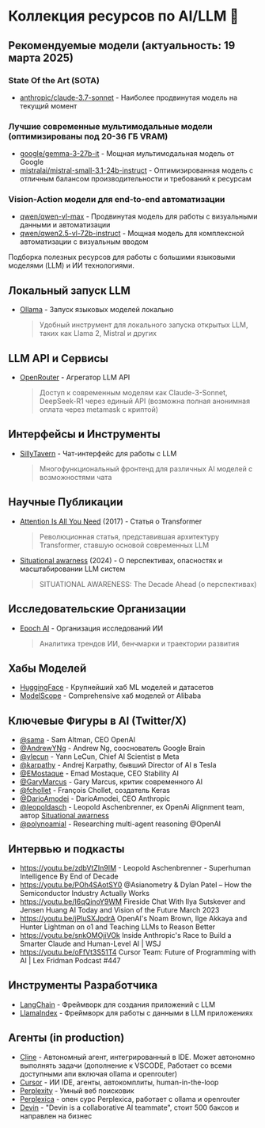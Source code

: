 # Коллекция ресурсов по AI/LLM 🤖

## Рекомендуемые модели (актуальность: 19 марта 2025)

### State Of the Art (SOTA)
- [anthropic/claude-3.7-sonnet](https://www.anthropic.com/claude) - Наиболее продвинутая модель на текущий момент

### Лучшие современные мультимодальные модели (оптимизированы под 20-36 ГБ VRAM)
- [google/gemma-3-27b-it](https://huggingface.co/google/gemma-3-27b-it) - Мощная мультимодальная модель от Google
- [mistralai/mistral-small-3.1-24b-instruct](https://huggingface.co/mistralai/mistral-small-3.1-24b-instruct) - Оптимизированная модель с отличным балансом производительности и требований к ресурсам

### Vision-Action модели для end-to-end автоматизации
- [qwen/qwen-vl-max](https://huggingface.co/qwen/qwen-vl-max) - Продвинутая модель для работы с визуальными данными и автоматизации
- [qwen/qwen2.5-vl-72b-instruct](https://huggingface.co/qwen/qwen2.5-vl-72b-instruct) - Мощная модель для комплексной автоматизации с визуальным вводом

Подборка полезных ресурсов для работы с большими языковыми моделями (LLM) и ИИ технологиями.

## Локальный запуск LLM
- [Ollama](https://github.com/ollama/ollama) - Запуск языковых моделей локально
  > Удобный инструмент для локального запуска открытых LLM, таких как Llama 2, Mistral и других

## LLM API и Сервисы
- [OpenRouter](https://openrouter.ai/) - Агрегатор LLM API
  > Доступ к современным моделям как Claude-3-Sonnet, DeepSeek-R1 через единый API (возможна полная анонимная оплата через metamask с криптой)

## Интерфейсы и Инструменты
- [SillyTavern](https://github.com/SillyTavern/SillyTavern) - Чат-интерфейс для работы с LLM
  > Многофункциональный фронтенд для различных AI моделей с возможностями чата

## Научные Публикации
- [Attention Is All You Need](https://arxiv.org/abs/1706.03762) (2017) - Статья о Transformer
  > Революционная статья, представившая архитектуру Transformer, ставшую основой современных LLM
- [Situational awarness](https://t.co/XSH2wseW3E) (2024) - О перспективах, опасностях и масштабировании LLM систем
  > SITUATIONAL AWARENESS: The Decade Ahead (о перспективах)

## Исследовательские Организации
- [Epoch AI](https://epoch.ai/) - Организация исследований ИИ
  > Аналитика трендов ИИ, бенчмарки и траектории развития

## Хабы Моделей
- [HuggingFace](https://huggingface.co/) - Крупнейший хаб ML моделей и датасетов
- [ModelScope](https://modelscope.cn/) - Comprehensive хаб моделей от Alibaba

## Ключевые Фигуры в AI (Twitter/X)
- [@sama](https://x.com/sama) - Sam Altman, CEO OpenAI
- [@AndrewYNg](https://x.com/AndrewYNg) - Andrew Ng, сооснователь Google Brain
- [@ylecun](https://x.com/ylecun) - Yann LeCun, Chief AI Scientist в Meta
- [@karpathy](https://x.com/karpathy) - Andrej Karpathy, бывший Director of AI в Tesla
- [@EMostaque](https://x.com/EMostaque) - Emad Mostaque, CEO Stability AI
- [@GaryMarcus](https://x.com/GaryMarcus) - Gary Marcus, критик современного AI
- [@fchollet](https://x.com/fchollet) - François Chollet, создатель Keras
- [@DarioAmodei](https://x.com/DarioAmodei) - DarioAmodei, CEO Anthropic
- [@leopoldasch](https://x.com/leopoldasch) - Leopold Aschenbrenner, ex OpenAi Alignment team, автор [Situational awarness](https://t.co/XSH2wseW3E)
- [@polynoamial](https://x.com/polynoamial) - Researching multi-agent reasoning 
@OpenAI


## Интервью и подкасты
- https://youtu.be/zdbVtZIn9IM - Leopold Aschenbrenner - Superhuman Intelligence By End of Decade
- https://youtu.be/POh4SAotSY0 @Asianometry & Dylan Patel – How the Semiconductor Industry Actually Works
- https://youtu.be/I6qQinoY9WM Fireside Chat With Ilya Sutskever and Jensen Huang AI Today and Vision of the Future March 2023
- https://youtu.be/jPluSXJpdrA OpenAI's Noam Brown, Ilge Akkaya and Hunter Lightman on o1 and Teaching LLMs to Reason Better
- https://youtu.be/snkOMOjiVOk Inside Anthropic's Race to Build a Smarter Claude and Human-Level AI | WSJ
- https://youtu.be/oFfVt3S51T4 Cursor Team: Future of Programming with AI | Lex Fridman Podcast #447
## Инструменты Разработчика
- [LangChain](https://github.com/langchain-ai/langchain) - Фреймворк для создания приложений с LLM
- [LlamaIndex](https://github.com/jerryjliu/llama_index) - Фреймворк для работы с данными в LLM приложениях

## Агенты (in production)
- [Cline](https://github.com/cline/cline) - Автономный агент, интегрированный в IDE. Может автономно выполнять задачи (дополнение к VSCODE, Работает со всеми доступными апи включая ollama и openrouter)
- [Cursor](https://www.cursor.com/) - ИИ IDE, агенты, автокомплиты, human-in-the-loop
- [Perplexity](https://www.perplexity.ai/) - Умный веб поисковик
- [Perplexica](https://github.com/ItzCrazyKns/Perplexica) - опен сурс Perplexica, работает с ollama и openrouter
- [Devin](https://devin.ai/) - "Devin is a collaborative AI teammate", стоит 500 баксов и направлен на бизнес

